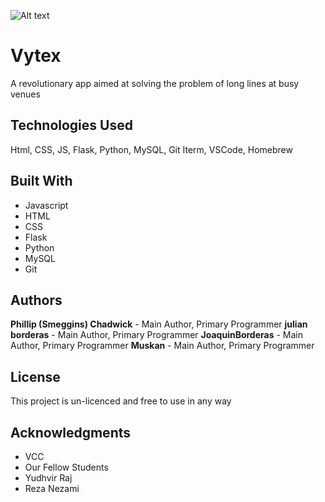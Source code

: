 ![Alt text](/Applications/MAMP/htdocs/quotes/wp-content/themes/quotes/assets/Quotes)

# Vytex

A revolutionary app aimed at solving the problem of long lines at busy venues

## Technologies Used

Html, CSS, JS, Flask, Python, MySQL, Git
Iterm, VSCode, Homebrew

## Built With

* Javascript
* HTML
* CSS
* Flask
* Python
* MySQL
* Git

## Authors

**Phillip (Smeggins) Chadwick** - Main Author, Primary Programmer
**julian borderas** - Main Author, Primary Programmer
**JoaquinBorderas** - Main Author, Primary Programmer
**Muskan** - Main Author, Primary Programmer


## License

This project is un-licenced and free to use in any way

## Acknowledgments

* VCC
* Our Fellow Students
* Yudhvir Raj
* Reza Nezami
